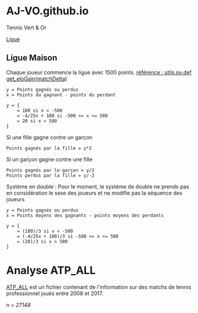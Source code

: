 # AJ-VO.github.io
Tennis Vert &amp; Or

[Ligue](https://aj-vo.github.io/ligue.html)
## Ligue Maison
Chaque joueur commence la ligue avec 1500 points. [référence : utils.py.def get_eloGain(matchDelta)](utils.py)
```
y = Points gagnés ou perdus
x = Points du gagnant - points du perdant
```
```
y = {
    = 180 si x < -500
    = -4/25x + 100 si -500 <= x <= 500
    = 20 si x > 500
}
```
Si une fille gagne contre un garçon
```
Points gagnés par la fille = y*2
```
Si un garçon gagne contre une fille
```
Points gagnés par le garçon = y/2
Points perdus par la fille = y/-2
```

Système en double : 
Pour le moment, le système de double ne prends pas en considération le sexe des joueurs et ne modifie pas la séquence des joueurs
```
y = Points gagnés ou perdus
x = Points moyens des gagnants - points moyens des perdants
```
```
y = {
    = (180)/3 si x < -500
    = (-4/25x + 100)/3 si -500 <= x <= 500
    = (20)/3 si x > 500
}
```

# Analyse ATP_ALL
[ATP_ALL](ATP_ALL.xls) est un fichier contenant de l'information sur des matchs de tennis professionnel joués entre 2008 et 2017. 

*n = 27148*